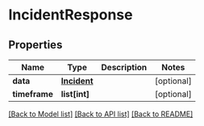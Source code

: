 # IncidentResponse

## Properties
Name | Type | Description | Notes
------------ | ------------- | ------------- | -------------
**data** | [**Incident**](.md) |  | [optional] 
**timeframe** | **list[int]** |  | [optional] 

[[Back to Model list]](../README.md#documentation-for-models) [[Back to API list]](../README.md#documentation-for-api-endpoints) [[Back to README]](../README.md)


